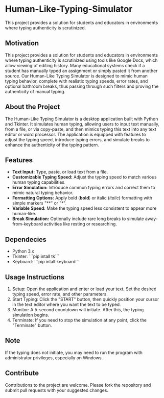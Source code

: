 # Human-Like-Typing-Simulator
This project provides a solution for students and educators in environments where typing authenticity is scrutinized.

## Motivation
This project provides a solution for students and educators in environments where typing authenticity is scrutinized using tools like Google Docs, which allow viewing of editing history. Many educational systems check if a student has manually typed an assignment or simply pasted it from another source. Our Human-Like Typing Simulator is designed to mimic human typing behavior, complete with realistic typing speeds, error rates, and optional bathroom breaks, thus passing through such filters and proving the authenticity of manual typing.


## About the Project
The Human-Like Typing Simulator is a desktop application built with Python and Tkinter. It simulates human typing, allowing users to input text manually, from a file, or via copy-paste, and then mimics typing this text into any text editor or word processor. The application is equipped with features to adjust the typing speed, introduce typing errors, and simulate breaks to enhance the authenticity of the typing pattern.


## Features
- **Text Input:** Type, paste, or load text from a file.
- **Customizable Typing Speed:** Adjust the typing speed to match various human typing capabilities.
- **Error Simulation:** Introduce common typing errors and correct them to mimic natural typing behavior.
- **Formatting Options:** Apply bold (**bold**) or italic (*italic*) formatting with simple markers "**" or "*".
- **Variable Speed:** Make the typing speed less consistent to appear more human-like.
- **Break Simulation:** Optionally include rare long breaks to simulate away-from-keyboard activities like resting or researching.


## Dependecies
- Python 3.x
- Tkinter: ´´´pip intall tk´´´
- Keyboard: ´´´pip intall keyboard´´´


## Usage Instructions
1. Setup: Open the application and enter or load your text. Set the desired typing speed, error rate, and other parameters.
2. Start Typing: Click the "START" button, then quickly position your cursor in the text editor where you want the text to be typed.
3. Monitor: A 5-second countdown will initiate. After this, the typing simulation begins.
4. Terminate: If you need to stop the simulation at any point, click the "Terminate" button.


## Note
If the typing does not initiate, you may need to run the program with administrator privileges, especially on Windows.


## Contribute
Contributions to the project are welcome. Please fork the repository and submit pull requests with your suggested changes.
